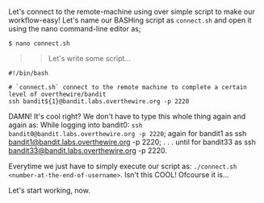 Let's connect to the remote-machine using over simple script to make our workflow-easy!
Let's name our BASHing script as `connect.sh` and open it using the nano command-line editor as;

```
$ nano connect.sh
```

>> Let's write some script...
```
#!/bin/bash

# `connect.sh` connect to the remote machine to complete a certain level of overthewire/bandit
ssh bandit${1}@bandit.labs.overthewire.org -p 2220
```

DAMN! It's cool right? We don't have to type this whole thing again and again as:
While logging into bandit0: `ssh bandit0@bandit.labs.overthewire.org -p 2220`;
again for bandit1 as ssh bandit1@bandit.labs.overthewire.org -p 2220;
.
.
.
until for bandit33 as ssh bandit33@bandit.labs.overthewire.org -p 2220.

Everytime we just have to simply execute our script as: `./connect.sh <number-at-the-end-of-username>`.
Isn't this COOL! Ofcourse it is...

Let's start working, now.

